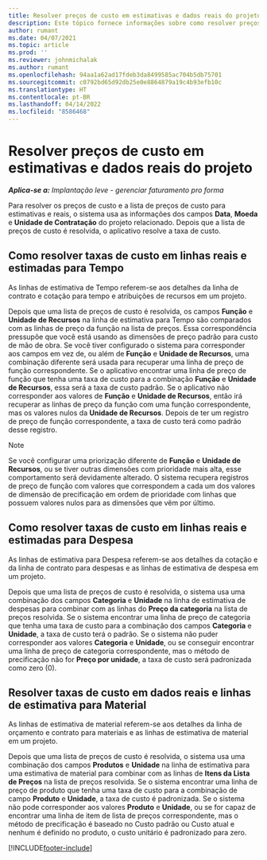 ```yaml
---
title: Resolver preços de custo em estimativas e dados reais do projeto
description: Este tópico fornece informações sobre como resolver preços de custo em estimativas de projeto e em dados reais.
author: rumant
ms.date: 04/07/2021
ms.topic: article
ms.prod: ''
ms.reviewer: johnmichalak
ms.author: rumant
ms.openlocfilehash: 94aa1a62ad17fdeb3da8499585ac704b5db75701
ms.sourcegitcommit: c0792bd65d92db25e0e8864879a19c4b93efb10c
ms.translationtype: HT
ms.contentlocale: pt-BR
ms.lasthandoff: 04/14/2022
ms.locfileid: "8586468"
---
```

# <a name="resolve-cost-prices-on-project-estimates-and-actuals"></a>Resolver preços de custo em estimativas e dados reais do projeto 

_**Aplica-se a:** Implantação leve - gerenciar faturamento pro forma_

Para resolver os preços de custo e a lista de preços de custo para estimativas e reais, o sistema usa as informações dos campos **Data**, **Moeda** e **Unidade de Contratação** do projeto relacionado. Depois que a lista de preços de custo é resolvida, o aplicativo resolve a taxa de custo.

## <a name="resolving-cost-rates-on-actual-and-estimate-lines-for-time"></a>Como resolver taxas de custo em linhas reais e estimadas para Tempo

As linhas de estimativa de Tempo referem-se aos detalhes da linha de contrato e cotação para tempo e atribuições de recursos em um projeto.

Depois que uma lista de preços de custo é resolvida, os campos **Função** e **Unidade de Recursos** na linha de estimativa para Tempo são comparados com as linhas de preço da função na lista de preços. Essa correspondência pressupõe que você está usando as dimensões de preço padrão para custo de mão de obra. Se você tiver configurado o sistema para corresponder aos campos em vez de, ou além de **Função** e **Unidade de Recursos**, uma combinação diferente será usada para recuperar uma linha de preço de função correspondente. Se o aplicativo encontrar uma linha de preço de função que tenha uma taxa de custo para a combinação **Função** e **Unidade de Recursos**, essa será a taxa de custo padrão. Se o aplicativo não corresponder aos valores de **Função** e **Unidade de Recursos**, então irá recuperar as linhas de preço da função com uma função correspondente, mas os valores nulos da **Unidade de Recursos**. Depois de ter um registro de preço de função correspondente, a taxa de custo terá como padrão desse registro. 

> [!NOTE]
> Se você configurar uma priorização diferente de **Função** e **Unidade de Recursos**, ou se tiver outras dimensões com prioridade mais alta, esse comportamento será devidamente alterado. O sistema recupera registros de preço de função com valores que correspondem a cada um dos valores de dimensão de precificação em ordem de prioridade com linhas que possuem valores nulos para as dimensões que vêm por último.

## <a name="resolving-cost-rates-on-actual-and-estimate-lines-for-expense"></a>Como resolver taxas de custo em linhas reais e estimadas para Despesa

As linhas de estimativa para Despesa referem-se aos detalhes da cotação e da linha de contrato para despesas e as linhas de estimativa de despesa em um projeto.

Depois que uma lista de preços de custo é resolvida, o sistema usa uma combinação dos campos **Categoria** e **Unidade** na linha de estimativa de despesas para combinar com as linhas do **Preço da categoria** na lista de preços resolvida. Se o sistema encontrar uma linha de preço de categoria que tenha uma taxa de custo para a combinação dos campos **Categoria** e **Unidade**, a taxa de custo terá o padrão. Se o sistema não puder corresponder aos valores **Categoria** e **Unidade**, ou se conseguir encontrar uma linha de preço de categoria correspondente, mas o método de precificação não for **Preço por unidade**, a taxa de custo será padronizada como zero (0).

## <a name="resolving-cost-rates-on-actual-and-estimate-lines-for-material"></a>Resolver taxas de custo em dados reais e linhas de estimativa para Material

As linhas de estimativa de material referem-se aos detalhes da linha de orçamento e contrato para materiais e as linhas de estimativa de material em um projeto.

Depois que uma lista de preços de custo é resolvida, o sistema usa uma combinação dos campos **Produtos** e **Unidade** na linha de estimativa para uma estimativa de material para combinar com as linhas de **Itens da Lista de Preços** na lista de preços resolvida. Se o sistema encontrar uma linha de preço de produto que tenha uma taxa de custo para a combinação de campo **Produto** e **Unidade**, a taxa de custo é padronizada. Se o sistema não pode corresponder aos valores **Produto** e **Unidade**, ou se for capaz de encontrar uma linha de item de lista de preços correspondente, mas o método de precificação é baseado no Custo padrão ou Custo atual e nenhum é definido no produto, o custo unitário é padronizado para zero.


[!INCLUDE[footer-include](../../includes/footer-banner.md)]
